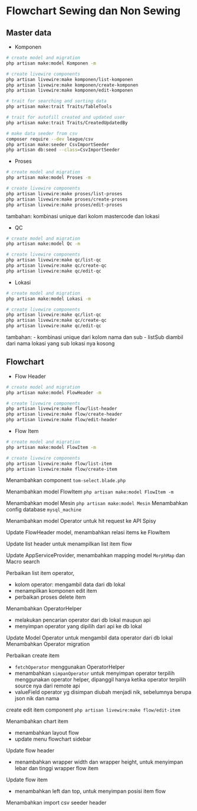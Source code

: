 # Flowchart Sewing dan Non Sewing

## Master data
- Komponen
```bash
# create model and migration
php artisan make:model Komponen -m

# create livewire components
php artisan livewire:make komponen/list-komponen
php artisan livewire:make komponen/create-komponen
php artisan livewire:make komponen/edit-komponen

# trait for searching and sorting data
php artisan make:trait Traits/TableTools

# trait for autofill created and updated user
php artisan make:trait Traits/CreatedUpdatedBy

# make data seeder from csv 
composer require --dev league/csv
php artisan make:seeder CsvImportSeeder
php artisan db:seed --class=CsvImportSeeder
```

- Proses
```bash
# create model and migration
php artisan make:model Proses -m

# create livewire components
php artisan livewire:make proses/list-proses
php artisan livewire:make proses/create-proses
php artisan livewire:make proses/edit-proses
```
tambahan: kombinasi unique dari kolom mastercode dan lokasi

- QC
```bash
# create model and migration
php artisan make:model Qc -m

# create livewire components
php artisan livewire:make qc/list-qc
php artisan livewire:make qc/create-qc
php artisan livewire:make qc/edit-qc
```

- Lokasi
```bash
# create model and migration
php artisan make:model Lokasi -m

# create livewire components
php artisan livewire:make qc/list-qc
php artisan livewire:make qc/create-qc
php artisan livewire:make qc/edit-qc
```
tambahan: 
    - kombinasi unique dari kolom nama dan sub
    - listSub diambil dari nama lokasi yang sub lokasi nya kosong

## Flowchart
- Flow Header
```bash
# create model and migration
php artisan make:model FlowHeader -m

# create livewire components
php artisan livewire:make flow/list-header
php artisan livewire:make flow/create-header
php artisan livewire:make flow/edit-header
```

- Flow Item

```bash
# create model and migration
php artisan make:model FlowItem -m

# create livewire components
php artisan livewire:make flow/list-item
php artisan livewire:make flow/create-item
```

Menambahkan component `tom-select.blade.php`

Menambahkan model FlowItem
`php artisan make:model FlowItem -m`

Menambahkan model Mesin
`php artisan make:model Mesin`
Menambahkan config database `mysql_machine`

Menambahkan model Operator untuk hit request ke API Spisy

Update FlowHeader model, menambahkan relasi items ke FlowItem

Update list header untuk menampilkan list item flow

Update AppServiceProvider, menambahkan mapping model `MorphMap` dan Macro search


Perbaikan list item operator, 
- kolom operator: mengambil data dari db lokal
- menampilkan komponen edit item
- perbaikan proses delete item

Menambahkan OperatorHelper
- melakukan pencarian operator dari db lokal maupun api
- menyimpan operator yang dipilih dari api ke db lokal

Update Model Operator untuk mengambil data operator dari db lokal
Menambahkan Operator migration

Perbaikan create item
- `fetchOperator` menggunakan OperatorHelper
- menambahkan `simpanOperator` untuk menyimpan operator terpilih menggunakan operator helper, dipanggil hanya ketika operator terpilih source nya dari remote api
- valueField operator yg disimpan diubah menjadi nik, sebelumnya berupa json nik dan nama

create edit item component
`php artisan livewire:make flow/edit-item`

Menambahkan chart item
- menambahkan layout flow
- update menu flowchart sidebar


Update flow header
- menambahkan wrapper width dan wrapper height, untuk menyimpan lebar dan tinggi wrapper flow item

Update flow item
- menambahkan left dan top, untuk menyimpan posisi item flow

Menambahkan import csv seeder header
